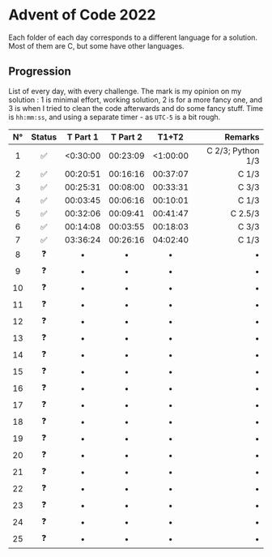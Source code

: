 # Advent of Code 2022

Each folder of each day corresponds to a different language for a solution. Most of them are C, but some have other languages.

## Progression

List of every day, with every challenge. The mark is my opinion on my solution : 1 is minimal effort, working solution, 2 is for a more fancy one, and 3 is when I tried to clean the code afterwards and do some fancy stuff.
Time is `hh:mm:ss`, and using a separate timer - as `UTC-5` is a bit rough.

| N° | Status | T Part 1 | T Part 2 | T1+T2 | Remarks |
| :--: | :------: | :--------: | :--------: | :-----: | -------: |
|1   |✅|<0:30:00|00:23:09| <1:00:00 |C 2/3; Python 1/3 |
|2|✅|00:20:51|00:16:16| 00:37:07 | C 1/3 |
|3|✅|00:25:31|00:08:00| 00:33:31 | C 3/3 |
|4|✅|00:03:45|00:06:16| 00:10:01 | C 1/3 |
|5|✅|00:32:06|00:09:41| 00:41:47 | C 2.5/3 |
|6|✅|00:14:08|00:03:55| 00:18:03 | C 3/3 |
|7|✅|03:36:24|00:26:16|04:02:40| C 1/3 |
|8|❓|•|•|•|•|
|9|❓|•|•|•|•|
|10|❓|•|•|•|•|
|11|❓|•|•|•|•|
|12|❓|•|•|•|•|
|13|❓|•|•|•|•|
|14|❓|•|•|•|•|
|15|❓|•|•|•|•|
|16|❓|•|•|•|•|
|17|❓|•|•|•|•|
|18|❓|•|•|•|•|
|19|❓|•|•|•|•|
|20|❓|•|•|•|•|
|21|❓|•|•|•|•|
|22|❓|•|•|•|•|
|23|❓|•|•|•|•|
|24|❓|•|•|•|•|
|25|❓|•|•|•|•|
